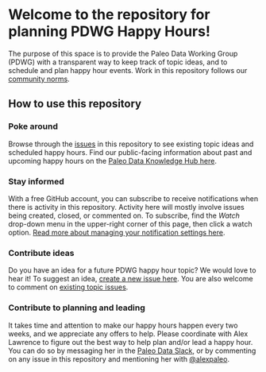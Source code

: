 # Welcome to the repository for planning PDWG Happy Hours!
The purpose of this space is to provide the Paleo Data Working Group (PDWG) with a transparent way to keep track of topic ideas, and to schedule and plan happy hour events. Work in this repository follows our [community norms](https://paleo-data.github.io/community/norms).

## How to use this repository

### Poke around
Browse through the [issues](https://github.com/paleo-data/happy-hours/issues) in this repository to see existing topic ideas and scheduled happy hours. Find our public-facing information about past and upcoming happy hours on the [Paleo Data Knowledge Hub here](https://paleo-data.github.io/community/pdwg-happy-hours).

### Stay informed
With a free GitHub account, you can subscribe to receive notifications when there is activity in this repository. Activity here will mostly involve issues being created, closed, or commented on. To subscribe, find the _Watch_ drop-down menu in the upper-right corner of this page, then click a watch option. [Read more about managing your notification settings here](https://docs.github.com/en/account-and-profile/managing-subscriptions-and-notifications-on-github/managing-subscriptions-for-activity-on-github/managing-your-subscriptions).

### Contribute ideas
Do you have an idea for a future PDWG happy hour topic? We would love to hear it! To suggest an idea, [create a new issue here](https://github.com/paleo-data/happy-hours/issues/new?assignees=&labels=PDWG%2C+idea&projects=&template=suggest-happy-hour-topic.md&title=%5Breplace+this+text+with+the+topic%5D). You are also welcome to comment on [existing topic issues](https://github.com/paleo-data/happy-hours/issues?q=is%3Aopen+is%3Aissue+label%3Aidea).

### Contribute to planning and leading
It takes time and attention to make our happy hours happen every two weeks, and we appreciate any offers to help. Please coordinate with Alex Lawrence to figure out the best way to help plan and/or lead a happy hour. You can do so by messaging her in the [Paleo Data Slack](https://paleo-data.slack.com), or by commenting on any issue in this repository and mentioning her with [@alexpaleo](https://github.com/alexpaleo).
